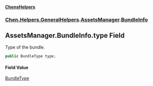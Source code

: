 
#### [ChensHelpers](index 'index')

### [Chen.Helpers.GeneralHelpers](Chen_Helpers_GeneralHelpers 'Chen.Helpers.GeneralHelpers').[AssetsManager](Chen_Helpers_GeneralHelpers_AssetsManager 'Chen.Helpers.GeneralHelpers.AssetsManager').[BundleInfo](Chen_Helpers_GeneralHelpers_AssetsManager_BundleInfo 'Chen.Helpers.GeneralHelpers.AssetsManager.BundleInfo')

## AssetsManager.BundleInfo.type Field
Type of the bundle.  
```csharp
public BundleType type;
```

#### Field Value
[BundleType](Chen_Helpers_GeneralHelpers_AssetsManager_BundleType 'Chen.Helpers.GeneralHelpers.AssetsManager.BundleType')
